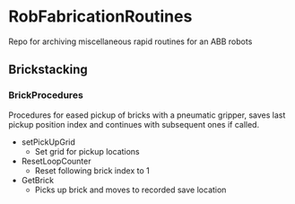 # RobFabricationRoutines
 Repo for archiving miscellaneous rapid routines for an ABB robots
 
## Brickstacking
### BrickProcedures
Procedures for eased pickup of bricks with a pneumatic gripper, saves last pickup position index and continues with subsequent ones if called.
- setPickUpGrid
  - Set grid for pickup locations
- ResetLoopCounter
  - Reset following brick index to 1
- GetBrick
  - Picks up brick and moves to recorded save location
